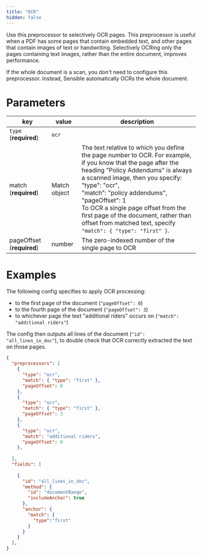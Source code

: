 ```yaml
---
title: "OCR"
hidden: false
---
```




Use this preprocessor to selectively OCR pages. This preprocessor is useful when a PDF has some pages that contain embedded text, and other pages that contain images of text or handwriting. Selectively OCRing only the pages containing text images, rather than the entire document, improves performance. 

If the whole document is a scan, you don't need to configure this preprocessor. Instead, Sensible automatically OCRs the whole document.

Parameters
====

| key                       | value        | description                                                  |
| ------------------------- | ------------ | ------------------------------------------------------------ |
| `type` (**required**)     | `ocr`        |                                                              |
| match (**required**)      | Match object | The text relative to which you define the page number to OCR.  For example, if you know that the page after the heading "Policy Addendums" is always a scanned image, then you specify: <br>      "type": "ocr",<br/>      "match": "policy addendums",<br/>      "pageOffset": 1<br/> To OCR a single page offset from the first page of the document, rather than offset from matched text, specify `"match": { "type": "first" }`. |
| pageOffset (**required**) | number       | The zero-indexed number of the single page to OCR            |

Examples
====

The following config specifies to apply OCR processing:

- to the first page of the document (`"pageOffset": 0`)
- to the fourth page of the document (`"pageOffset": 3`)
- to whichever page the text "additional riders" occurs on (`"match": "additional riders"`)

The config then outputs all lines of the document (`"id": "all_lines_in_doc"`), to double check that OCR correctly extracted the text on those pages.  

```json
{
  "preprocessors": [
    {
      "type": "ocr",
      "match": { "type": "first" },
      "pageOffset": 0
    },
    {
      "type": "ocr",
      "match": { "type": "first" },
      "pageOffset": 3
    },
    {
      "type": "ocr",
      "match": "additional riders",
      "pageOffset": 0
    },  
      
  ],
  "fields": [
     
    {
      "id": "all_lines_in_doc",
      "method": {
        "id": "documentRange",
        "includeAnchor": true
      },
      "anchor": {
        "match": {
          "type":"first"
        }
      }
    }
  ],
}
```


